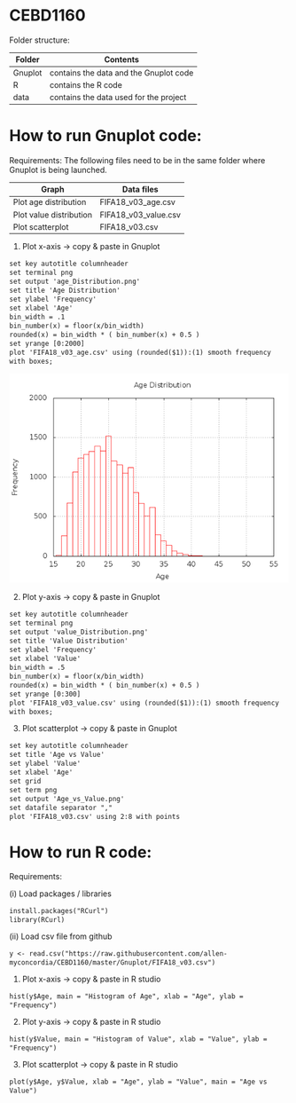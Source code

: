 CEBD1160
===========


Folder structure:

| Folder  | Contents  |
|---|---|
| Gnuplot  | contains the data and the Gnuplot code  |
| R  | contains the R code  |
| data  | contains the data used for the project  |


How to run Gnuplot code:
=========================

Requirements:
The following files need to be in the same folder where Gnuplot is being launched.

| Graph  | Data files  |
|---|---|
| Plot age distribution  | FIFA18_v03_age.csv  |
| Plot value distribution | FIFA18_v03_value.csv  |
| Plot scatterplot  | FIFA18_v03.csv  |


1. Plot x-axis -> copy & paste in Gnuplot
```
set key autotitle columnheader
set terminal png
set output 'age_Distribution.png'
set title 'Age Distribution'
set ylabel 'Frequency'
set xlabel 'Age'
bin_width = .1
bin_number(x) = floor(x/bin_width)
rounded(x) = bin_width * ( bin_number(x) + 0.5 )
set yrange [0:2000]
plot 'FIFA18_v03_age.csv' using (rounded($1)):(1) smooth frequency with boxes;
```

![alt text](https://github.com/allen-myconcordia/CEBD1160/blob/master/Gnuplot/age_Distribution.png "Gnuplot 1")


2. Plot y-axis -> copy & paste in Gnuplot
```
set key autotitle columnheader
set terminal png
set output 'value_Distribution.png'
set title 'Value Distribution'
set ylabel 'Frequency'
set xlabel 'Value'
bin_width = .5
bin_number(x) = floor(x/bin_width)
rounded(x) = bin_width * ( bin_number(x) + 0.5 )
set yrange [0:300]
plot 'FIFA18_v03_value.csv' using (rounded($1)):(1) smooth frequency with boxes;
```

3. Plot scatterplot -> copy & paste in Gnuplot

```
set key autotitle columnheader
set title 'Age vs Value'
set ylabel 'Value'
set xlabel 'Age'
set grid
set term png
set output 'Age_vs_Value.png'
set datafile separator ","
plot 'FIFA18_v03.csv' using 2:8 with points
```


How to run R code:
===================

Requirements:

(i) Load packages / libraries
```
install.packages("RCurl")
library(RCurl)
```

(ii) Load csv file from github
```
y <- read.csv("https://raw.githubusercontent.com/allen-myconcordia/CEBD1160/master/Gnuplot/FIFA18_v03.csv")
```

1. Plot x-axis -> copy & paste in R studio
```
hist(y$Age, main = "Histogram of Age", xlab = "Age", ylab = "Frequency")
```

2. Plot y-axis -> copy & paste in R studio
```
hist(y$Value, main = "Histogram of Value", xlab = "Value", ylab = "Frequency")
```

3. Plot scatterplot -> copy & paste in R studio
```
plot(y$Age, y$Value, xlab = "Age", ylab = "Value", main = "Age vs Value")
```
